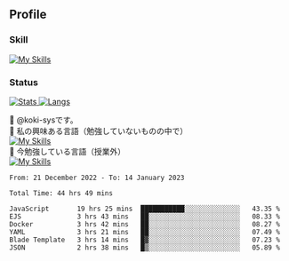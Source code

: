 ## Profile
### Skill
[![My Skills](https://skillicons.dev/icons?i=html,css,javascript,php,java,nodejs,react,bootstrap,docker,laravel,git,github,githubactions,materialui&theme=dark)](https://skillicons.dev)<br>
### Status
[![Stats](https://github-readme-stats.vercel.app/api?username=koki-sys&count_private=true&show_icons=true)
![Langs](https://github-readme-stats.vercel.app/api/top-langs/?username=koki-sys&layout=compact)](https://github.com/koki-sys)

👋 @koki-sysです。<br/>
👀 私の興味ある言語（勉強していないものの中で）<br/>
[![My Skills](https://skillicons.dev/icons?i=golang,gin&theme=dark)](https://skillicons.dev)<br/>
🌱 今勉強している言語（授業外）<br/>
[![My Skills](https://skillicons.dev/icons?i=typescript,react&theme=dark)](https://skillicons.dev)


<!---
koki-sys/koki-sys is a ✨ special ✨ repository because its `README.md` (this file) appears on your GitHub profile.
You can click the Preview link to take a look at your changes.
--->

<!--START_SECTION:waka-->

```text
From: 21 December 2022 - To: 14 January 2023

Total Time: 44 hrs 49 mins

JavaScript       19 hrs 25 mins  ███████████░░░░░░░░░░░░░░   43.35 %
EJS              3 hrs 43 mins   ██░░░░░░░░░░░░░░░░░░░░░░░   08.33 %
Docker           3 hrs 42 mins   ██░░░░░░░░░░░░░░░░░░░░░░░   08.27 %
YAML             3 hrs 21 mins   ██░░░░░░░░░░░░░░░░░░░░░░░   07.49 %
Blade Template   3 hrs 14 mins   █▓░░░░░░░░░░░░░░░░░░░░░░░   07.23 %
JSON             2 hrs 38 mins   █▒░░░░░░░░░░░░░░░░░░░░░░░   05.89 %
```

<!--END_SECTION:waka-->
